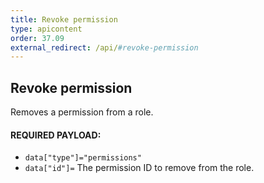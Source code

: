 ```yaml
---
title: Revoke permission
type: apicontent
order: 37.09
external_redirect: /api/#revoke-permission
---
```


## Revoke permission

Removes a permission from a role.

#### REQUIRED PAYLOAD:

* `data["type"]="permissions"`
* `data["id"]=` The permission ID to remove from the role.

